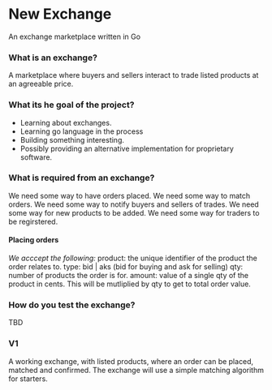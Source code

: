 # New Exchange
An exchange marketplace written in Go

### What is an exchange?
A marketplace where buyers and sellers interact to trade listed products at an agreeable price.

### What its he goal of the project?
- Learning about exchanges.
- Learning go language in the process
- Building something interesting.
- Possibly providing an alternative implementation for proprietary software.

### What is required from an exchange?
We need some way to have orders placed.
We need some way to match orders.
We need some way to notify buyers and sellers of trades.
We need some way for new products to be added.
We need some way for traders to be regirstered.

#### Placing orders
*We acccept the following:*
product: the unique identifier of the product the order relates to.
type: bid | aks (bid for buying and ask for selling)
qty: number of products the order is for.
amount: value of a single qty of the product in cents. This will be mutliplied by qty to get to total order value.

### How do you test the exchange? 
TBD


### V1
A working exchange, with listed products, where an order can be placed, matched and confirmed. The exchange will use a simple matching algorithm for starters.

